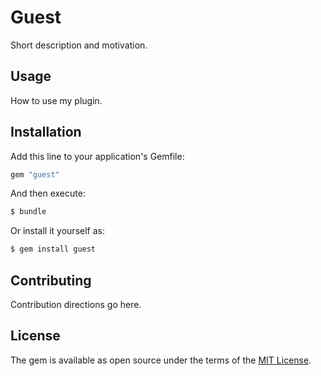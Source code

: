 # Guest
Short description and motivation.

## Usage
How to use my plugin.

## Installation
Add this line to your application's Gemfile:

```ruby
gem "guest"
```

And then execute:
```bash
$ bundle
```

Or install it yourself as:
```bash
$ gem install guest
```

## Contributing
Contribution directions go here.

## License
The gem is available as open source under the terms of the [MIT License](https://opensource.org/licenses/MIT).
